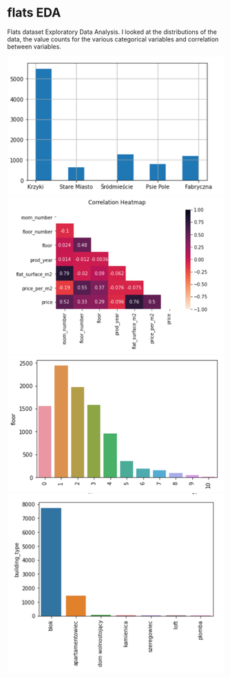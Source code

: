# flats EDA
Flats dataset Exploratory Data Analysis. I looked at the distributions of the data, the value counts for the various categorical variables and correlation between variables.

![alt text](https://github.com/TestQspy/flats_EDA/blob/main/photos/district_counts.PNG?raw=true "Districts")
![alt text](https://github.com/TestQspy/flats_EDA/blob/main/photos/correlation_heatmap.PNG?raw=true "Correlations")
![alt text](https://github.com/TestQspy/flats_EDA/blob/main/photos/flat_floor.PNG?raw=true "Flat's floor")
![alt text](https://github.com/TestQspy/flats_EDA/blob/main/photos/buildint_type_counts.PNG?raw=true "Building types")
